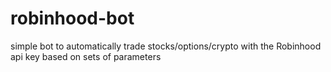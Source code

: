 # robinhood-bot
simple bot to automatically trade stocks/options/crypto with the Robinhood api key based on sets of parameters 
